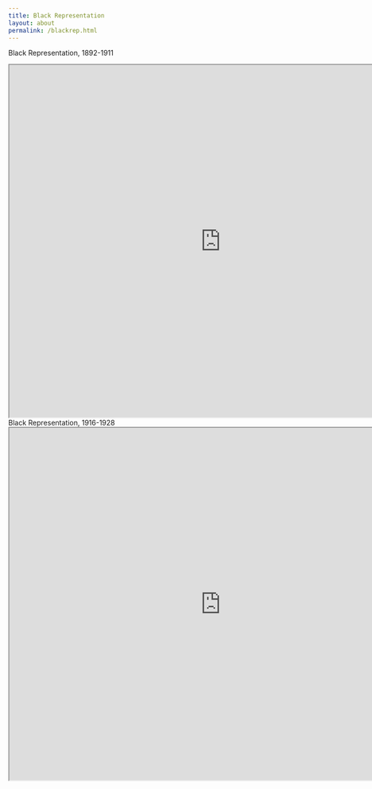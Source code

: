```yaml
---
title: Black Representation
layout: about
permalink: /blackrep.html
---
```

Black Representation, 1892-1911
<iframe style='width: 850px; height: 709px;' src='https://voyant-tools.org/tool/Bubbles/?stopList=keywords-ebea4d30342c885b9e024e01cb638c2e&speed=20&corpus=4e047055ee11c4a9101b6aad4b1d04ee'></iframe>
Black Representation, 1916-1928
<iframe style='width: 850px; height: 709px;' src='https://voyant-tools.org/tool/Bubbles/?stopList=keywords-cf364d59ae241190cb03c380db7bf1d4&speed=20&corpus=2238ca4e1a69b49383e597ae8493a568'></iframe>
